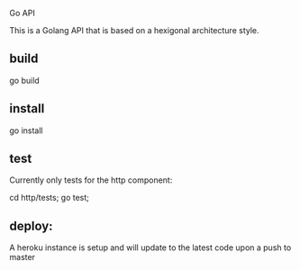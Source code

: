 Go API

This is a Golang API that is based on a hexigonal architecture style. 

## build

 go build

## install

 go install

## test

Currently only tests for the http component:

cd http/tests; go test; 

## deploy: 

A heroku instance is setup and will update to the latest code upon a push to master

